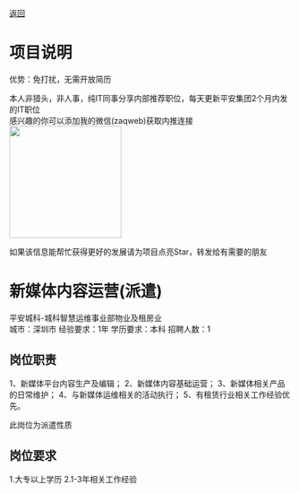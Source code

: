 [返回](../../)

# 项目说明

优势：免打扰，无需开放简历

本人非猎头，非人事，纯IT同事分享内部推荐职位，每天更新平安集团2个月内发的IT职位  
感兴趣的你可以添加我的微信(zaqweb)获取内推连接  
<img src="https://github.com/zaqweb/PA-IT-JOBS/blob/master/WechatICode.jpeg"  height="200" width="200">

如果该信息能帮忙获得更好的发展请为项目点亮Star，转发给有需要的朋友

# 新媒体内容运营(派遣)
平安城科-城科智慧运维事业部物业及租房业  
城市：深圳市 经验要求：1年 学历要求：本科  招聘人数：1

## 岗位职责
1、新媒体平台内容生产及编辑； 
2、新媒体内容基础运营； 
3、新媒体相关产品的日常维护； 
4、与新媒体运维相关的活动执行； 
5、有租赁行业相关工作经验优先。

此岗位为派遣性质

## 岗位要求
1.大专以上学历
2.1-3年相关工作经验




